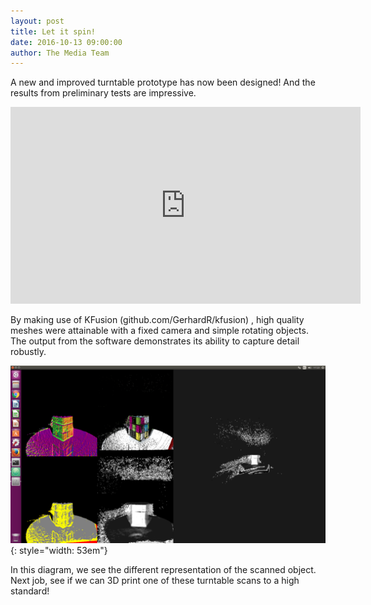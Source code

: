```yaml
---
layout: post
title: Let it spin!
date: 2016-10-13 09:00:00
author: The Media Team
---
```



A new and improved turntable prototype has now been designed! And the
results from preliminary tests are impressive.

<iframe width="560" height="315" src="https://www.youtube.com/embed/Ts8FubPOctM" frameborder="0" allowfullscreen></iframe>


By making use of KFusion (github.com/GerhardR/kfusion) , high quality meshes were attainable
with a fixed camera and simple rotating objects. The output from the
software demonstrates its ability to capture detail robustly.

![image](/img/blog/13th/media/image02.png){: style="width: 53em"}

In this diagram, we see the different representation of the scanned object. Next job, see if we can 3D print one of these turntable scans
to a high standard!
